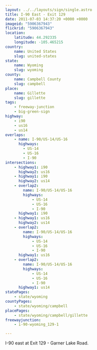 ```yaml
---
layout: ../../layouts/sign/single.astro
title: I-90 East - Exit 129
date: 2011-07-03 14:37:20 +0000 +0000
imageid: "5906367943"
flickrid: "5906367943"
location:
    latitude: 44.292335
    longitude: -105.465215
country:
    name: United States
    slug: united-states
state:
    name: Wyoming
    slug: wyoming
county:
    name: Campbell County
    slug: campbell
place:
    name: Gillette
    slug: gillette
tags:
    - freeway-junction
    - big-green-sign
highway:
    - i90
    - us16
    - us14
overlaps:
    - name: I-90/US-14/US-16
      highways:
        - US-14
        - US-16
        - I-90
intersections:
    - highway1: i90
      highway2: us16
    - highway1: i90
      highway2: us14
    - overlap2:
        name: I-90/US-14/US-16
        highways:
            - US-14
            - US-16
            - I-90
      highway1: i90
    - highway1: us16
      highway2: us14
    - overlap2:
        name: I-90/US-14/US-16
        highways:
            - US-14
            - US-16
            - I-90
      highway1: us16
    - overlap2:
        name: I-90/US-14/US-16
        highways:
            - US-14
            - US-16
            - I-90
      highway1: us14
statePages:
    - state/wyoming
countyPages:
    - state/wyoming/campbell
placePages:
    - state/wyoming/campbell/gillette
freewayjunction:
    - i-90-wyoming_129-1

---
```

I-90 east at Exit 129 - Garner Lake Road.